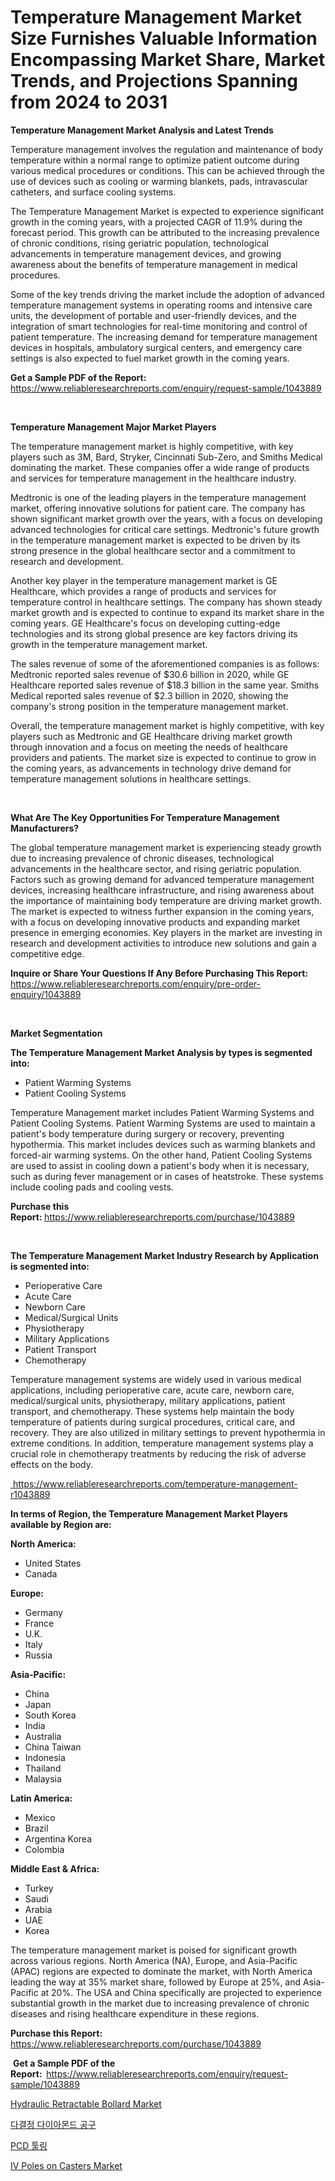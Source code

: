 <p><h1>Temperature Management Market Size Furnishes Valuable Information Encompassing Market Share, Market Trends, and Projections Spanning from 2024 to 2031</h1></p><p><strong>Temperature Management Market Analysis and Latest Trends</strong></p>
<p><p>Temperature management involves the regulation and maintenance of body temperature within a normal range to optimize patient outcome during various medical procedures or conditions. This can be achieved through the use of devices such as cooling or warming blankets, pads, intravascular catheters, and surface cooling systems.</p><p>The Temperature Management Market is expected to experience significant growth in the coming years, with a projected CAGR of 11.9% during the forecast period. This growth can be attributed to the increasing prevalence of chronic conditions, rising geriatric population, technological advancements in temperature management devices, and growing awareness about the benefits of temperature management in medical procedures.</p><p>Some of the key trends driving the market include the adoption of advanced temperature management systems in operating rooms and intensive care units, the development of portable and user-friendly devices, and the integration of smart technologies for real-time monitoring and control of patient temperature. The increasing demand for temperature management devices in hospitals, ambulatory surgical centers, and emergency care settings is also expected to fuel market growth in the coming years.</p></p>
<p><strong>Get a Sample PDF of the Report:&nbsp;</strong> <a href="https://www.reliableresearchreports.com/enquiry/request-sample/1043889">https://www.reliableresearchreports.com/enquiry/request-sample/1043889</a></p>
<p>&nbsp;</p>
<p><strong>Temperature Management Major Market Players</strong></p>
<p><p>The temperature management market is highly competitive, with key players such as 3M, Bard, Stryker, Cincinnati Sub-Zero, and Smiths Medical dominating the market. These companies offer a wide range of products and services for temperature management in the healthcare industry.</p><p>Medtronic is one of the leading players in the temperature management market, offering innovative solutions for patient care. The company has shown significant market growth over the years, with a focus on developing advanced technologies for critical care settings. Medtronic's future growth in the temperature management market is expected to be driven by its strong presence in the global healthcare sector and a commitment to research and development.</p><p>Another key player in the temperature management market is GE Healthcare, which provides a range of products and services for temperature control in healthcare settings. The company has shown steady market growth and is expected to continue to expand its market share in the coming years. GE Healthcare's focus on developing cutting-edge technologies and its strong global presence are key factors driving its growth in the temperature management market.</p><p>The sales revenue of some of the aforementioned companies is as follows: Medtronic reported sales revenue of $30.6 billion in 2020, while GE Healthcare reported sales revenue of $18.3 billion in the same year. Smiths Medical reported sales revenue of $2.3 billion in 2020, showing the company's strong position in the temperature management market.</p><p>Overall, the temperature management market is highly competitive, with key players such as Medtronic and GE Healthcare driving market growth through innovation and a focus on meeting the needs of healthcare providers and patients. The market size is expected to continue to grow in the coming years, as advancements in technology drive demand for temperature management solutions in healthcare settings.</p></p>
<p>&nbsp;</p>
<p><strong>What Are The Key Opportunities For Temperature Management Manufacturers?</strong></p>
<p><p>The global temperature management market is experiencing steady growth due to increasing prevalence of chronic diseases, technological advancements in the healthcare sector, and rising geriatric population. Factors such as growing demand for advanced temperature management devices, increasing healthcare infrastructure, and rising awareness about the importance of maintaining body temperature are driving market growth. The market is expected to witness further expansion in the coming years, with a focus on developing innovative products and expanding market presence in emerging economies. Key players in the market are investing in research and development activities to introduce new solutions and gain a competitive edge.</p></p>
<p><strong>Inquire or Share Your Questions If Any Before Purchasing This Report:</strong> <a href="https://www.reliableresearchreports.com/enquiry/pre-order-enquiry/1043889">https://www.reliableresearchreports.com/enquiry/pre-order-enquiry/1043889</a></p>
<p>&nbsp;</p>
<p><strong>Market Segmentation</strong></p>
<p><strong>The Temperature Management Market Analysis by types is segmented into:</strong></p>
<p><ul><li>Patient Warming Systems</li><li>Patient Cooling Systems</li></ul></p>
<p><p>Temperature Management market includes Patient Warming Systems and Patient Cooling Systems. Patient Warming Systems are used to maintain a patient's body temperature during surgery or recovery, preventing hypothermia. This market includes devices such as warming blankets and forced-air warming systems. On the other hand, Patient Cooling Systems are used to assist in cooling down a patient's body when it is necessary, such as during fever management or in cases of heatstroke. These systems include cooling pads and cooling vests.</p></p>
<p><strong>Purchase this Report:&nbsp;</strong><a href="https://www.reliableresearchreports.com/purchase/1043889">https://www.reliableresearchreports.com/purchase/1043889</a></p>
<p>&nbsp;</p>
<p><strong>The Temperature Management Market Industry Research by Application is segmented into:</strong></p>
<p><ul><li>Perioperative Care</li><li>Acute Care</li><li>Newborn Care</li><li>Medical/Surgical Units</li><li>Physiotherapy</li><li>Military Applications</li><li>Patient Transport</li><li>Chemotherapy</li></ul></p>
<p><p>Temperature management systems are widely used in various medical applications, including perioperative care, acute care, newborn care, medical/surgical units, physiotherapy, military applications, patient transport, and chemotherapy. These systems help maintain the body temperature of patients during surgical procedures, critical care, and recovery. They are also utilized in military settings to prevent hypothermia in extreme conditions. In addition, temperature management systems play a crucial role in chemotherapy treatments by reducing the risk of adverse effects on the body.</p></p>
<p><a href="https://www.reliableresearchreports.com/temperature-management-r1043889">&nbsp;https://www.reliableresearchreports.com/temperature-management-r1043889</a></p>
<p><strong>In terms of Region, the Temperature Management Market Players available by Region are:</strong></p>
<p>
    <p> <strong> North America: </strong>
        <ul>
            <li>United States</li>
            <li>Canada</li>
        </ul>
        </p> 
    <p> <strong> Europe: </strong>
        <ul>
            <li>Germany</li>
            <li>France</li>
            <li>U.K.</li>
            <li>Italy</li>
            <li>Russia</li>
        </ul>
        </p> 
    <p> <strong> Asia-Pacific: </strong>
        <ul>
            <li>China</li>
            <li>Japan</li>
            <li>South Korea</li>
            <li>India</li>
            <li>Australia</li>
            <li>China Taiwan</li>
            <li>Indonesia</li>
            <li>Thailand</li>
            <li>Malaysia</li>
        </ul>
        </p> 
    <p> <strong> Latin America: </strong>
        <ul>
            <li>Mexico</li>
            <li>Brazil</li>
            <li>Argentina Korea</li>
            <li>Colombia</li>
        </ul>
        </p> 
    <p> <strong> Middle East & Africa: </strong>
        <ul>
            <li>Turkey</li>
            <li>Saudi</li>
            <li>Arabia</li>
            <li>UAE</li>
            <li>Korea</li>
        </ul>
    </p>
    </p>
<p><p>The temperature management market is poised for significant growth across various regions. North America (NA), Europe, and Asia-Pacific (APAC) regions are expected to dominate the market, with North America leading the way at 35% market share, followed by Europe at 25%, and Asia-Pacific at 20%. The USA and China specifically are projected to experience substantial growth in the market due to increasing prevalence of chronic diseases and rising healthcare expenditure in these regions.</p></p>
<p><strong>Purchase this Report: </strong><a href="https://www.reliableresearchreports.com/purchase/1043889">https://www.reliableresearchreports.com/purchase/1043889</a></p>
<p>&nbsp;<strong>Get a Sample PDF of the Report:&nbsp;&nbsp;</strong><a href="https://www.reliableresearchreports.com/enquiry/request-sample/1043889">https://www.reliableresearchreports.com/enquiry/request-sample/1043889</a></p>
<p><strong></strong></p>
<p><p><a href="https://github.com/caicuccucga/Market-Research-Report-List-1/blob/main/hydraulic-retractable-bollard-market.md">Hydraulic Retractable Bollard Market</a></p><p><a href="https://github.com/xvz497517413/Market-Research-Report-List-2/blob/main/9199267180601.md">다결정 다이아몬드 공구</a></p><p><a href="https://github.com/JosefaRice/Market-Research-Report-List-1/blob/main/6206713180600.md">PCD 툴링</a></p><p><a href="https://github.com/qrkceaah30/Market-Research-Report-List-1/blob/main/iv-poles-on-casters-market.md">IV Poles on Casters Market</a></p></p>